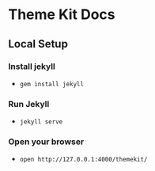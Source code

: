 # Theme Kit Docs

## Local Setup

### Install jekyll
- `gem install jekyll`

### Run Jekyll
- `jekyll serve`

### Open your browser
- `open http://127.0.0.1:4000/themekit/`
